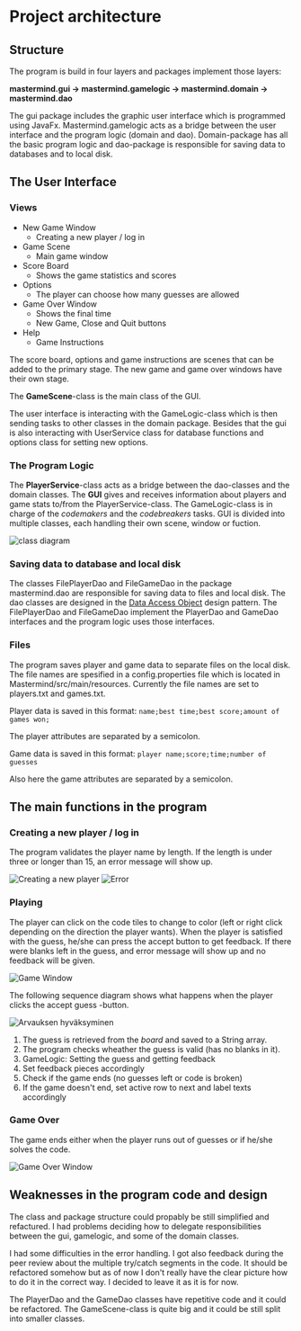 # Project architecture

## Structure
The program is build in four layers and packages implement those layers:

**mastermind.gui -> mastermind.gamelogic -> mastermind.domain -> mastermind.dao**

The gui package includes the graphic user interface which is programmed using JavaFx. Mastermind.gamelogic acts as a bridge between the user interface and the program logic (domain and dao). Domain-package has all the basic program logic and dao-package is responsible for saving data to databases and to local disk.

## The User Interface
### Views
* New Game Window
	* Creating a new player / log in
* Game Scene
	* Main game window
* Score Board
	* Shows the game statistics and scores
* Options
	* The player can choose how many guesses are allowed
* Game Over Window
	* Shows the final time
	* New Game, Close and Quit buttons
* Help
	* Game Instructions

The score board, options and game instructions are scenes that can be added to the primary stage. The new game and game over windows have their own stage. 

The **GameScene**-class is the main class of the GUI. 

The user interface is interacting with the GameLogic-class which is then sending tasks to other classes in the domain package. Besides that the gui is also interacting with UserService class for database functions and options class for setting new options. 

### The Program Logic

The **PlayerService**-class acts as a bridge between the dao-classes and the domain classes.  The **GUI** gives and receives information about players and game stats to/from the PlayerService-class. The GameLogic-class is in charge of the *codemakers* and the *codebreakers* tasks. GUI is divided into multiple classes, each handling their own scene, window or fuction. 

![class diagram](https://github.com/TuuliTG/Ohte/blob/main/Documents/misc/MastermindLuokkakaavio.jpg)

### Saving data to database and local disk

The classes FilePlayerDao and FileGameDao in the package mastermind.dao are responsible for saving data to files and local disk. The dao classes are designed in the [Data Access Object](https://en.wikipedia.org/wiki/Data_access_object) design pattern. The FilePlayerDao and FileGameDao implement the PlayerDao and GameDao interfaces and the program logic uses those interfaces. 

### Files
The program saves player and game data to separate files on the local disk. The file names are spesified in a config.properties file which is located in Mastermind/src/main/resources. Currently the file names are set to players.txt and games.txt.

Player data is saved in this format:
`name;best time;best score;amount of games won;`

The player attributes are separated by a semicolon.

Game data is saved in this format:
`player name;score;time;number of guesses`

Also here the game attributes are separated by a semicolon.

## The main functions in the program

### Creating a new player / log in

The program validates the player name by length. If the length is under three or longer than 15, an error message will show  up. 

![Creating a new player](https://github.com/TuuliTG/Ohte/blob/main/Documents/misc/newGameWindow.png)
![Error](https://github.com/TuuliTG/Ohte/blob/main/Documents/misc/newGameError.png)

### Playing

The player can click on the code tiles to change to color (left or right click depending on the direction the player wants).
When the player is satisfied with the guess, he/she can press the accept button to get feedback. If there were blanks left in the guess, and error message will show up and no feedback will be given.

![Game Window](https://github.com/TuuliTG/Ohte/blob/main/Documents/misc/gameWindow.png)

The following sequence diagram shows what happens when the player clicks the accept guess -button. 

![Arvauksen hyväksyminen](https://github.com/TuuliTG/Ohte/blob/main/Documents/misc/MastermindSekvenssikaavio.png)

1) The guess is retrieved from the *board* and saved to a String array. 
2) The program checks wheather the guess is valid (has no blanks in it).
3) GameLogic: Setting the guess and getting feedback
4) Set feedback pieces accordingly
5) Check if the game ends (no guesses left or code is broken)
6) If the game doesn't end, set active row to next and label texts accordingly

### Game Over

The game ends either when the player runs out of guesses or if he/she solves the code. 

![Game Over Window](https://github.com/TuuliTG/Ohte/blob/main/Documents/misc/gameOverWindow.png)

## Weaknesses in the program code and design

The class and package structure could propably be still simplified and refactured. I had problems deciding how to delegate responsibilities between the gui, gamelogic, and some of the domain classes. 

I had some difficulties in the error handling. I got also feedback during the peer review about the multiple try/catch segments in the code. It should be refactored somehow but as of now I don't really have the clear picture how to do it in the correct way. I decided to leave it as it is for now. 

The PlayerDao and the GameDao classes have repetitive code and it could be refactored. 
The GameScene-class is quite big and it could be still split into smaller classes.